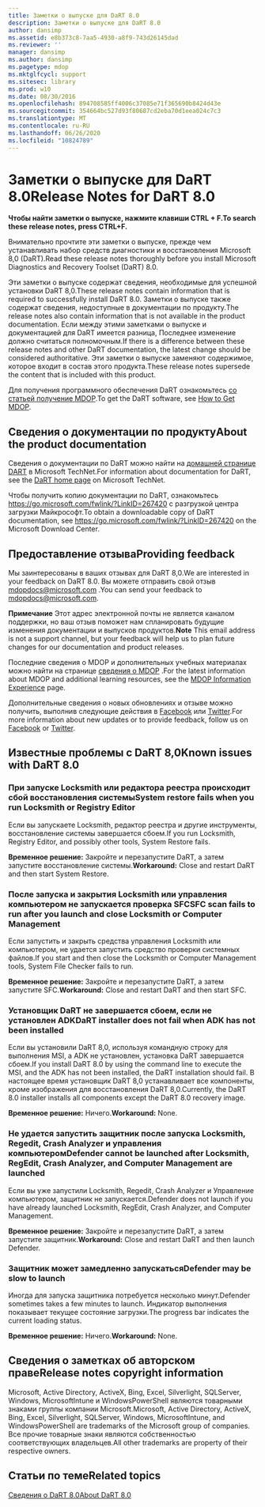 ```yaml
---
title: Заметки о выпуске для DaRT 8.0
description: Заметки о выпуске для DaRT 8.0
author: dansimp
ms.assetid: e8b373c8-7aa5-4930-a8f9-743d26145dad
ms.reviewer: ''
manager: dansimp
ms.author: dansimp
ms.pagetype: mdop
ms.mktglfcycl: support
ms.sitesec: library
ms.prod: w10
ms.date: 08/30/2016
ms.openlocfilehash: 894708585ff4006c37085e71f365690b8424d43e
ms.sourcegitcommit: 354664bc527d93f80687cd2eba70d1eea024c7c3
ms.translationtype: MT
ms.contentlocale: ru-RU
ms.lasthandoff: 06/26/2020
ms.locfileid: "10824789"
---
```

# <span data-ttu-id="a67f5-103">Заметки о выпуске для DaRT 8.0</span><span class="sxs-lookup"><span data-stu-id="a67f5-103">Release Notes for DaRT 8.0</span></span>


**<span data-ttu-id="a67f5-104">Чтобы найти заметки о выпуске, нажмите клавиши CTRL + F.</span><span class="sxs-lookup"><span data-stu-id="a67f5-104">To search these release notes, press CTRL+F.</span></span>**

<span data-ttu-id="a67f5-105">Внимательно прочтите эти заметки о выпуске, прежде чем устанавливать набор средств диагностики и восстановления Microsoft 8,0 (DaRT).</span><span class="sxs-lookup"><span data-stu-id="a67f5-105">Read these release notes thoroughly before you install Microsoft Diagnostics and Recovery Toolset (DaRT) 8.0.</span></span>

<span data-ttu-id="a67f5-106">Эти заметки о выпуске содержат сведения, необходимые для успешной установки DaRT 8,0.</span><span class="sxs-lookup"><span data-stu-id="a67f5-106">These release notes contain information that is required to successfully install DaRT 8.0.</span></span> <span data-ttu-id="a67f5-107">Заметки о выпуске также содержат сведения, недоступные в документации по продукту.</span><span class="sxs-lookup"><span data-stu-id="a67f5-107">The release notes also contain information that is not available in the product documentation.</span></span> <span data-ttu-id="a67f5-108">Если между этими заметками о выпуске и документацией для DaRT имеется разница, Последнее изменение должно считаться полномочным.</span><span class="sxs-lookup"><span data-stu-id="a67f5-108">If there is a difference between these release notes and other DaRT documentation, the latest change should be considered authoritative.</span></span> <span data-ttu-id="a67f5-109">Эти заметки о выпуске заменяют содержимое, которое входит в состав этого продукта.</span><span class="sxs-lookup"><span data-stu-id="a67f5-109">These release notes supersede the content that is included with this product.</span></span>

<span data-ttu-id="a67f5-110">Для получения программного обеспечения DaRT ознакомьтесь [со статьей получение MDOP](https://go.microsoft.com/fwlink/?LinkId=322049).</span><span class="sxs-lookup"><span data-stu-id="a67f5-110">To get the DaRT software, see [How to Get MDOP](https://go.microsoft.com/fwlink/?LinkId=322049).</span></span>

## <span data-ttu-id="a67f5-111">Сведения о документации по продукту</span><span class="sxs-lookup"><span data-stu-id="a67f5-111">About the product documentation</span></span>


<span data-ttu-id="a67f5-112">Сведения о документации по DaRT можно найти на [домашней странице DART](https://go.microsoft.com/fwlink/?LinkID=252096) в Microsoft TechNet.</span><span class="sxs-lookup"><span data-stu-id="a67f5-112">For information about documentation for DaRT, see the [DaRT home page](https://go.microsoft.com/fwlink/?LinkID=252096) on Microsoft TechNet.</span></span>

<span data-ttu-id="a67f5-113">Чтобы получить копию документации по DaRT, ознакомьтесь <https://go.microsoft.com/fwlink/?LinkID=267420> с разгрузкой центра загрузки Майкрософт.</span><span class="sxs-lookup"><span data-stu-id="a67f5-113">To obtain a downloadable copy of DaRT documentation, see <https://go.microsoft.com/fwlink/?LinkID=267420> on the Microsoft Download Center.</span></span>

## <span data-ttu-id="a67f5-114">Предоставление отзыва</span><span class="sxs-lookup"><span data-stu-id="a67f5-114">Providing feedback</span></span>


<span data-ttu-id="a67f5-115">Мы заинтересованы в ваших отзывах для DaRT 8,0.</span><span class="sxs-lookup"><span data-stu-id="a67f5-115">We are interested in your feedback on DaRT 8.0.</span></span> <span data-ttu-id="a67f5-116">Вы можете отправить свой отзыв <mdopdocs@microsoft.com> .</span><span class="sxs-lookup"><span data-stu-id="a67f5-116">You can send your feedback to <mdopdocs@microsoft.com>.</span></span>

<span data-ttu-id="a67f5-117">**Примечание**  Этот адрес электронной почты не является каналом поддержки, но ваш отзыв поможет нам спланировать будущие изменения документации и выпусков продуктов.</span><span class="sxs-lookup"><span data-stu-id="a67f5-117">**Note** This email address is not a support channel, but your feedback will help us to plan future changes for our documentation and product releases.</span></span>

 

<span data-ttu-id="a67f5-118">Последние сведения о MDOP и дополнительных учебных материалах можно найти на странице [сведения о MDOP](https://go.microsoft.com/fwlink/p/?LinkId=236032) .</span><span class="sxs-lookup"><span data-stu-id="a67f5-118">For the latest information about MDOP and additional learning resources, see the [MDOP Information Experience](https://go.microsoft.com/fwlink/p/?LinkId=236032) page.</span></span>

<span data-ttu-id="a67f5-119">Дополнительные сведения о новых обновлениях и отзыве можно получить, выполнив следующие действия в [Facebook](https://go.microsoft.com/fwlink/p/?LinkId=242445) или [Twitter](https://go.microsoft.com/fwlink/p/?LinkId=242447).</span><span class="sxs-lookup"><span data-stu-id="a67f5-119">For more information about new updates or to provide feedback, follow us on [Facebook](https://go.microsoft.com/fwlink/p/?LinkId=242445) or [Twitter](https://go.microsoft.com/fwlink/p/?LinkId=242447).</span></span>

## <span data-ttu-id="a67f5-120">Известные проблемы с DaRT 8,0</span><span class="sxs-lookup"><span data-stu-id="a67f5-120">Known issues with DaRT 8.0</span></span>


### <span data-ttu-id="a67f5-121">При запуске Locksmith или редактора реестра происходит сбой восстановления системы</span><span class="sxs-lookup"><span data-stu-id="a67f5-121">System restore fails when you run Locksmith or Registry Editor</span></span>

<span data-ttu-id="a67f5-122">Если вы запускаете Locksmith, редактор реестра и другие инструменты, восстановление системы завершается сбоем.</span><span class="sxs-lookup"><span data-stu-id="a67f5-122">If you run Locksmith, Registry Editor, and possibly other tools, System Restore fails.</span></span>

<span data-ttu-id="a67f5-123">**Временное решение:** Закройте и перезапустите DaRT, а затем запустите восстановление системы.</span><span class="sxs-lookup"><span data-stu-id="a67f5-123">**Workaround:** Close and restart DaRT and then start System Restore.</span></span>

### <span data-ttu-id="a67f5-124">После запуска и закрытия Locksmith или управления компьютером не запускается проверка SFC</span><span class="sxs-lookup"><span data-stu-id="a67f5-124">SFC scan fails to run after you launch and close Locksmith or Computer Management</span></span>

<span data-ttu-id="a67f5-125">Если запустить и закрыть средства управления Locksmith или компьютером, не удается запустить средство проверки системных файлов.</span><span class="sxs-lookup"><span data-stu-id="a67f5-125">If you start and then close the Locksmith or Computer Management tools, System File Checker fails to run.</span></span>

<span data-ttu-id="a67f5-126">**Временное решение:** Закройте и перезапустите DaRT, а затем запустите SFC.</span><span class="sxs-lookup"><span data-stu-id="a67f5-126">**Workaround:** Close and restart DaRT and then start SFC.</span></span>

### <a href="" id="-------------dart-installer-does-not-fail-when-adk-has-not-been-installed"></a> <span data-ttu-id="a67f5-127">Установщик DaRT не завершается сбоем, если не установлен ADK</span><span class="sxs-lookup"><span data-stu-id="a67f5-127">DaRT installer does not fail when ADK has not been installed</span></span>

<span data-ttu-id="a67f5-128">Если вы установили DaRT 8,0, используя командную строку для выполнения MSI, а ADK не установлен, установка DaRT завершается сбоем.</span><span class="sxs-lookup"><span data-stu-id="a67f5-128">If you install DaRT 8.0 by using the command line to execute the MSI, and the ADK has not been installed, the DaRT installation should fail.</span></span> <span data-ttu-id="a67f5-129">В настоящее время установщик DaRT 8,0 устанавливает все компоненты, кроме изображения для восстановления DaRT 8,0.</span><span class="sxs-lookup"><span data-stu-id="a67f5-129">Currently, the DaRT 8.0 installer installs all components except the DaRT 8.0 recovery image.</span></span>

<span data-ttu-id="a67f5-130">**Временное решение:** Ничего.</span><span class="sxs-lookup"><span data-stu-id="a67f5-130">**Workaround:** None.</span></span>

### <span data-ttu-id="a67f5-131">Не удается запустить защитник после запуска Locksmith, Regedit, Crash Analyzer и управления компьютером</span><span class="sxs-lookup"><span data-stu-id="a67f5-131">Defender cannot be launched after Locksmith, RegEdit, Crash Analyzer, and Computer Management are launched</span></span>

<span data-ttu-id="a67f5-132">Если вы уже запустили Locksmith, Regedit, Crash Analyzer и Управление компьютером, защитник не запускается.</span><span class="sxs-lookup"><span data-stu-id="a67f5-132">Defender does not launch if you have already launched Locksmith, RegEdit, Crash Analyzer, and Computer Management.</span></span>

<span data-ttu-id="a67f5-133">**Временное решение:** Закройте и перезапустите DaRT, а затем запустите защитник.</span><span class="sxs-lookup"><span data-stu-id="a67f5-133">**Workaround:** Close and restart DaRT and then launch Defender.</span></span>

### <span data-ttu-id="a67f5-134">Защитник может замедленно запускаться</span><span class="sxs-lookup"><span data-stu-id="a67f5-134">Defender may be slow to launch</span></span>

<span data-ttu-id="a67f5-135">Иногда для запуска защитника потребуется несколько минут.</span><span class="sxs-lookup"><span data-stu-id="a67f5-135">Defender sometimes takes a few minutes to launch.</span></span> <span data-ttu-id="a67f5-136">Индикатор выполнения показывает текущее состояние загрузки.</span><span class="sxs-lookup"><span data-stu-id="a67f5-136">The progress bar indicates the current loading status.</span></span>

<span data-ttu-id="a67f5-137">**Временное решение:** Ничего.</span><span class="sxs-lookup"><span data-stu-id="a67f5-137">**Workaround:** None.</span></span>

## <span data-ttu-id="a67f5-138">Сведения о заметках об авторском праве</span><span class="sxs-lookup"><span data-stu-id="a67f5-138">Release notes copyright information</span></span>


<span data-ttu-id="a67f5-139">Microsoft, Active Directory, ActiveX, Bing, Excel, Silverlight, SQLServer, Windows, MicrosoftIntune и WindowsPowerShell являются товарными знаками группы компании Microsoft.</span><span class="sxs-lookup"><span data-stu-id="a67f5-139">Microsoft, Active Directory, ActiveX, Bing, Excel, Silverlight, SQLServer, Windows, MicrosoftIntune, and WindowsPowerShell are trademarks of the Microsoft group of companies.</span></span> <span data-ttu-id="a67f5-140">Все прочие товарные знаки являются собственностью соответствующих владельцев.</span><span class="sxs-lookup"><span data-stu-id="a67f5-140">All other trademarks are property of their respective owners.</span></span>



## <span data-ttu-id="a67f5-141">Статьи по теме</span><span class="sxs-lookup"><span data-stu-id="a67f5-141">Related topics</span></span>


[<span data-ttu-id="a67f5-142">Сведения о DaRT 8.0</span><span class="sxs-lookup"><span data-stu-id="a67f5-142">About DaRT 8.0</span></span>](about-dart-80-dart-8.md)

 

 





